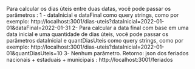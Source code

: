 Para calcular os dias úteis entre duas datas, você pode passar os parâmetros :
1 - dataInicial e dataFinal como query strings, como por exemplo: http://localhost:3001/dias-uteis?dataInicial=2022-01-01&dataFinal=2022-01-31
2- Para calcular a data final com base em uma data inicial e uma quantidade de dias úteis, você pode passar os parâmetros dataInicial e quantDiasUteis como query strings, como por exemplo: http://localhost:3001/dias-uteis?dataInicial=2022-01-01&quantDiasUteis=10
3- Nenhum parâmetro. Retorno: json dos feriados nacionais + estaduais + municipais  : http://localhost:3001/feriados
